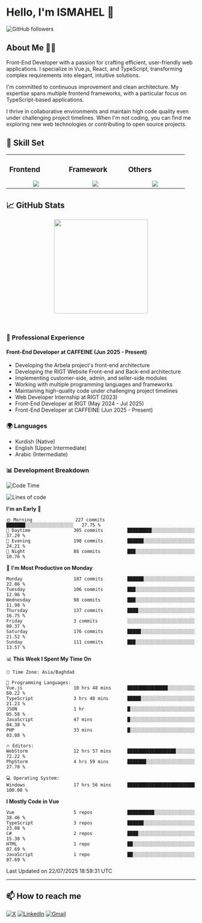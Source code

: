 # Hello, I'm ISMAHEL 👋 
![GitHub followers](https://img.shields.io/github/followers/ismahelZero) 

## About Me 👨‍💻
Front-End Developer with a passion for crafting efficient, user-friendly web applications. I specialize in Vue.js, React, and TypeScript, transforming complex requirements into elegant, intuitive solutions.

I'm committed to continuous improvement and clean architecture. My expertise spans multiple frontend frameworks, with a particular focus on TypeScript-based applications.

I thrive in collaborative environments and maintain high code quality even under challenging project timelines. When I'm not coding, you can find me exploring new web technologies or contributing to open source projects.

## 💼 Skill Set

<table><tr><td valign="top" width="25%">

### Frontend  
<a href="https://github.com/ismahelZero">
<div align="center">  
       <img src="https://skillicons.dev/icons?i=html,css,bootstrap,tailwind,js,ts&perline=4" /> 
</div>
</a>
 </td><td valign="top" width="25%">
        
### Framework
<a href="https://github.com/ismahelZero">
<div align="center">
       <img src="https://skillicons.dev/icons?i=vuejs,nuxtjs,react&perline=4" /> 
</div>
</a>

</td><td valign="top" width="25%">
  
### Others
<a href="https://github.com/ismahelZero">
<div align="center">
       <img src="https://skillicons.dev/icons?i=git,github,npm,figma,vscode,webstorm,discord,vscodeqt&perline=4" /> 
</div>
</a>
</td>
</tr></table>


## 📈 GitHub Stats
<!-- Activity Graph -->
<p align="center">
  <a href="https://github.com/ismahelZero">
    <img height=250 src="https://github-readme-activity-graph.vercel.app/graph?username=ismahelZero&bg_color=282c34&color=FDFD96&line=FDFD96&point=FFFFFF&area_color=79FE96&border_radius=24.5&title_color=FDFD96&border_radius=20px"/>
  </a> 
</p>

<br>

### 💼 Professional Experience
#### Front-End Developer at CAFFEINE (Jun 2025 - Present)
- Developing the Arbela project's front-end architecture
- Developing the RIGT Website Front-end and Back-end architecture
- Implementing customer-side, admin, and seller-side modules
- Working with multiple programming languages and frameworks
- Maintaining high-quality code under challenging project timelines
- Web Developer Internship at RIGT (2023)
- Front-End Developer at RIGT (May 2024 - Jul 2025)
- Front-End Developer at CAFFEINE (Jun 2025 - Present)

### 🌍 Languages
- Kurdish (Native)
- English (Upper Intermediate)
- Arabic (Intermediate)

### 📊 Development Breakdown
<!--START_SECTION:waka-->
![Code Time](http://img.shields.io/badge/Code%20Time-1%2C236%20hrs%2030%20mins-blue)

![Lines of code](https://img.shields.io/badge/From%20Hello%20World%20I%27ve%20Written-5.6%20million%20lines%20of%20code-blue)

**I'm an Early 🐤** 

```text
🌞 Morning                227 commits         ███████░░░░░░░░░░░░░░░░░░   27.75 % 
🌆 Daytime                305 commits         █████████░░░░░░░░░░░░░░░░   37.29 % 
🌃 Evening                198 commits         ██████░░░░░░░░░░░░░░░░░░░   24.21 % 
🌙 Night                  88 commits          ███░░░░░░░░░░░░░░░░░░░░░░   10.76 % 
```
📅 **I'm Most Productive on Monday** 

```text
Monday                   187 commits         ██████░░░░░░░░░░░░░░░░░░░   22.86 % 
Tuesday                  106 commits         ███░░░░░░░░░░░░░░░░░░░░░░   12.96 % 
Wednesday                98 commits          ███░░░░░░░░░░░░░░░░░░░░░░   11.98 % 
Thursday                 137 commits         ████░░░░░░░░░░░░░░░░░░░░░   16.75 % 
Friday                   3 commits           ░░░░░░░░░░░░░░░░░░░░░░░░░   00.37 % 
Saturday                 176 commits         █████░░░░░░░░░░░░░░░░░░░░   21.52 % 
Sunday                   111 commits         ███░░░░░░░░░░░░░░░░░░░░░░   13.57 % 
```


📊 **This Week I Spent My Time On** 

```text
🕑︎ Time Zone: Asia/Baghdad

💬 Programming Languages: 
Vue.js                   10 hrs 48 mins      ███████████████░░░░░░░░░░   60.22 % 
TypeScript               3 hrs 48 mins       █████░░░░░░░░░░░░░░░░░░░░   21.23 % 
JSON                     1 hr                █░░░░░░░░░░░░░░░░░░░░░░░░   05.58 % 
JavaScript               47 mins             █░░░░░░░░░░░░░░░░░░░░░░░░   04.38 % 
PHP                      33 mins             █░░░░░░░░░░░░░░░░░░░░░░░░   03.08 % 

🔥 Editors: 
WebStorm                 12 hrs 57 mins      ██████████████████░░░░░░░   72.22 % 
PhpStorm                 4 hrs 59 mins       ███████░░░░░░░░░░░░░░░░░░   27.78 % 

💻 Operating System: 
Windows                  17 hrs 56 mins      █████████████████████████   100.00 % 
```

**I Mostly Code in Vue** 

```text
Vue                      5 repos             ██████████░░░░░░░░░░░░░░░   38.46 % 
TypeScript               3 repos             ██████░░░░░░░░░░░░░░░░░░░   23.08 % 
C#                       2 repos             ████░░░░░░░░░░░░░░░░░░░░░   15.38 % 
HTML                     1 repo              ██░░░░░░░░░░░░░░░░░░░░░░░   07.69 % 
JavaScript               1 repo              ██░░░░░░░░░░░░░░░░░░░░░░░   07.69 % 
```




 Last Updated on 22/07/2025 18:59:31 UTC
<!--END_SECTION:waka-->

---
## 📫 How to reach me
[![X](https://img.shields.io/badge/X-informational?style=for-the-badge&logo=X&logoColor=white)](https://www.twitter.com/ismahel_zero/)
[![LinkedIn](https://img.shields.io/badge/LinkedIn-0077B5?style=for-the-badge&logo=linkedin&logoColor=white)](https://linkedin.com/in/ismahel-zero-1053b4228)
[![Gmail](https://img.shields.io/badge/Gmail-informational?style=for-the-badge&color=EA4335&logo=gmail&logoColor=white)](mailto:ismahel.zero94@gmail.com?subject=Hey!)
